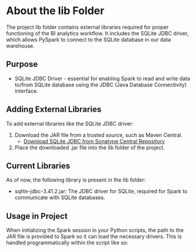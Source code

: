 # About the lib Folder

The project lib folder contains external libraries required for proper functioning of the BI analytics workflow. 
It includes the SQLite JDBC driver, which allows PySpark to connect to the SQLite database in our data warehouse.

## Purpose

- SQLite JDBC Driver - essential for enabling Spark to read and write data to/from SQLite database using the JDBC (Java Database Connectivity) interface.

## Adding External Libraries

To add external libraries like the SQLite JDBC driver:
1. Download the JAR file from a trusted source, such as Maven Central.
   - [Download SQLite JDBC from Sonatype Central Repository](https://central.sonatype.com/artifact/org.xerial/sqlite-jdbc)
2. Place the downloaded .jar file into the lib folder of the project.

## Current Libraries

As of now, the following library is present in the lib folder:

- sqlite-jdbc-3.41.2.jar: The JDBC driver for SQLite, required for Spark to communicate with SQLite databases.

## Usage in Project

When initializing the Spark session in your Python scripts, the path to the JAR file is provided to Spark so it can load the necessary drivers. 
This is handled programmatically within the script like so:

